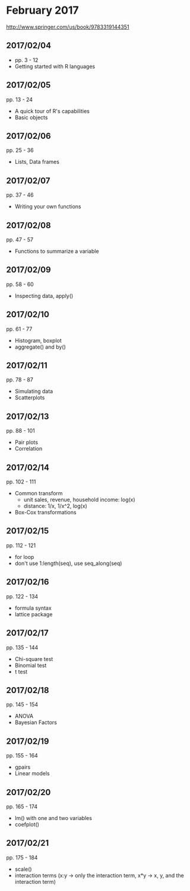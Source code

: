 # February 2017

http://www.springer.com/us/book/9783319144351

## 2017/02/04

- pp. 3 - 12
- Getting started with R languages

## 2017/02/05

pp. 13 - 24
- A quick tour of R's capabilities
- Basic objects

## 2017/02/06

pp. 25 - 36
- Lists, Data frames

## 2017/02/07

pp. 37 - 46
- Writing your own functions

## 2017/02/08

pp. 47 - 57
- Functions to summarize a variable

## 2017/02/09

pp. 58 - 60
- Inspecting data, apply()

## 2017/02/10

pp. 61 - 77
- Histogram, boxplot
- aggregate() and by()

## 2017/02/11

pp. 78 - 87
- Simulating data
- Scatterplots

## 2017/02/13

pp. 88 - 101
- Pair plots
- Correlation

## 2017/02/14

pp. 102 - 111
- Common transform
    - unit sales, revenue, household income: log(x)
    - distance: 1/x, 1/x^2, log(x)
- Box-Cox transformations

## 2017/02/15

pp. 112 - 121
- for loop
- don't use 1:length(seq), use seq_along(seq)

## 2017/02/16

pp. 122 - 134
- formula syntax
- lattice package

## 2017/02/17

pp. 135 - 144
- Chi-square test
- Binomial test
- t test

## 2017/02/18

pp. 145 - 154
- ANOVA
- Bayesian Factors

## 2017/02/19

pp. 155 - 164
- gpairs
- Linear models

## 2017/02/20

pp. 165 - 174
- lm() with one and two variables
- coefplot()

## 2017/02/21

pp. 175 - 184
- scale()
- interaction terms (x:y -> only the interaction term, x*y -> x, y, and the interaction term)
